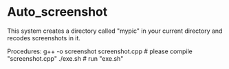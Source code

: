 # Auto_screenshot

This system creates a directory called "mypic" in your current directory and recodes screenshots in it.

Procedures:
g++ -o screenshot screenshot.cpp   # please compile "screenshot.cpp"
./exe.sh                             # run "exe.sh" 

